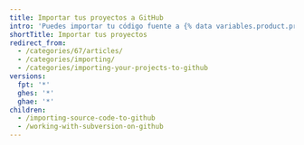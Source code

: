 ```yaml
---
title: Importar tus proyectos a GitHub
intro: 'Puedes importar tu código fuente a {% data variables.product.product_name %} utilizando diversos métodos diferentes.'
shortTitle: Importar tus proyectos
redirect_from:
  - /categories/67/articles/
  - /categories/importing/
  - /categories/importing-your-projects-to-github
versions:
  fpt: '*'
  ghes: '*'
  ghae: '*'
children:
  - /importing-source-code-to-github
  - /working-with-subversion-on-github
---
```


